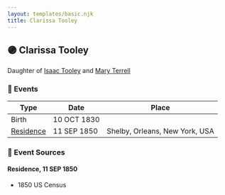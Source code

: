 ```yaml
---
layout: templates/basic.njk
title: Clarissa Tooley
---
```

## 🟣 Clarissa Tooley

Daughter of [Isaac Tooley](/people/6/65071054) and [Mary Terrell](/people/3/36199064)

### 📆 Events

Type | Date | Place
------ | ------ | ------
Birth | 10 OCT 1830 |
[Residence](#event-450d9ec4-172a-4f73-a7b7-468f196d7fd7) | 11 SEP 1850 | Shelby, Orleans, New York, USA

### 📰 Event Sources

#### <a id="event-450d9ec4-172a-4f73-a7b7-468f196d7fd7"></a> Residence, 11 SEP 1850
* 1850 US Census

